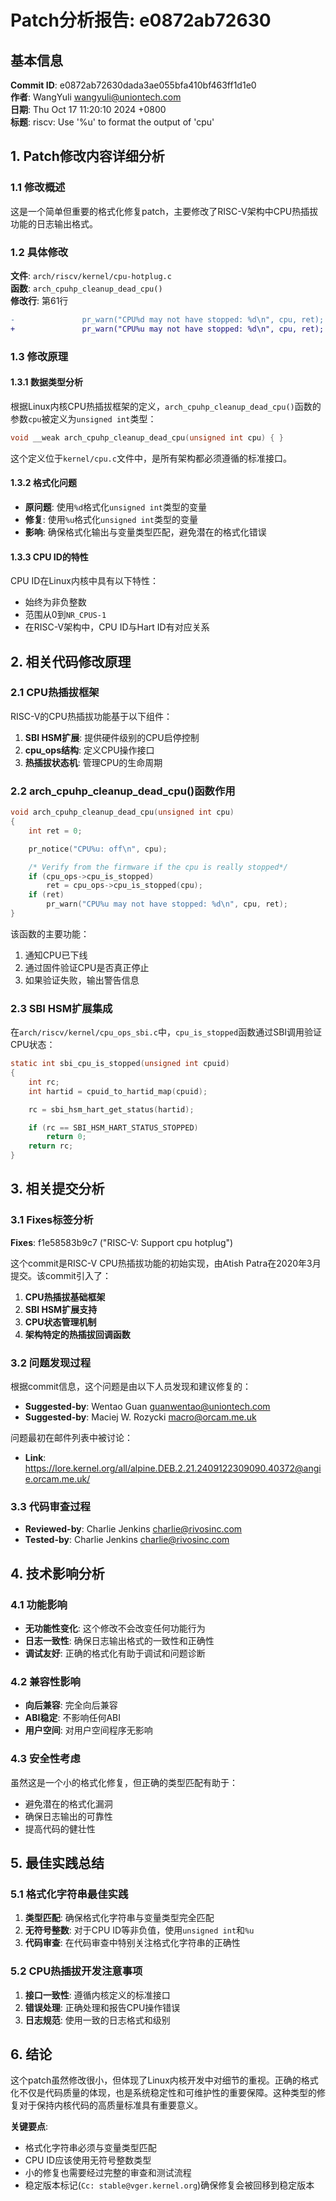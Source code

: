 # Patch分析报告: e0872ab72630

## 基本信息

**Commit ID**: e0872ab72630dada3ae055bfa410bf463ff1d1e0  
**作者**: WangYuli <wangyuli@uniontech.com>  
**日期**: Thu Oct 17 11:20:10 2024 +0800  
**标题**: riscv: Use '%u' to format the output of 'cpu'

## 1. Patch修改内容详细分析

### 1.1 修改概述

这是一个简单但重要的格式化修复patch，主要修改了RISC-V架构中CPU热插拔功能的日志输出格式。

### 1.2 具体修改

**文件**: `arch/riscv/kernel/cpu-hotplug.c`  
**函数**: `arch_cpuhp_cleanup_dead_cpu()`  
**修改行**: 第61行

```diff
-               pr_warn("CPU%d may not have stopped: %d\n", cpu, ret);
+               pr_warn("CPU%u may not have stopped: %d\n", cpu, ret);
```

### 1.3 修改原理

#### 1.3.1 数据类型分析

根据Linux内核CPU热插拔框架的定义，`arch_cpuhp_cleanup_dead_cpu()`函数的参数`cpu`被定义为`unsigned int`类型：

```c
void __weak arch_cpuhp_cleanup_dead_cpu(unsigned int cpu) { }
```

这个定义位于`kernel/cpu.c`文件中，是所有架构都必须遵循的标准接口。

#### 1.3.2 格式化问题

- **原问题**: 使用`%d`格式化`unsigned int`类型的变量
- **修复**: 使用`%u`格式化`unsigned int`类型的变量
- **影响**: 确保格式化输出与变量类型匹配，避免潜在的格式化错误

#### 1.3.3 CPU ID的特性

CPU ID在Linux内核中具有以下特性：
- 始终为非负整数
- 范围从0到`NR_CPUS-1`
- 在RISC-V架构中，CPU ID与Hart ID有对应关系

## 2. 相关代码修改原理

### 2.1 CPU热插拔框架

RISC-V的CPU热插拔功能基于以下组件：

1. **SBI HSM扩展**: 提供硬件级别的CPU启停控制
2. **cpu_ops结构**: 定义CPU操作接口
3. **热插拔状态机**: 管理CPU的生命周期

### 2.2 arch_cpuhp_cleanup_dead_cpu()函数作用

```c
void arch_cpuhp_cleanup_dead_cpu(unsigned int cpu)
{
    int ret = 0;

    pr_notice("CPU%u: off\n", cpu);

    /* Verify from the firmware if the cpu is really stopped*/
    if (cpu_ops->cpu_is_stopped)
        ret = cpu_ops->cpu_is_stopped(cpu);
    if (ret)
        pr_warn("CPU%u may not have stopped: %d\n", cpu, ret);
}
```

该函数的主要功能：
1. 通知CPU已下线
2. 通过固件验证CPU是否真正停止
3. 如果验证失败，输出警告信息

### 2.3 SBI HSM扩展集成

在`arch/riscv/kernel/cpu_ops_sbi.c`中，`cpu_is_stopped`函数通过SBI调用验证CPU状态：

```c
static int sbi_cpu_is_stopped(unsigned int cpuid)
{
    int rc;
    int hartid = cpuid_to_hartid_map(cpuid);

    rc = sbi_hsm_hart_get_status(hartid);

    if (rc == SBI_HSM_HART_STATUS_STOPPED)
        return 0;
    return rc;
}
```

## 3. 相关提交分析

### 3.1 Fixes标签分析

**Fixes**: f1e58583b9c7 ("RISC-V: Support cpu hotplug")

这个commit是RISC-V CPU热插拔功能的初始实现，由Atish Patra在2020年3月提交。该commit引入了：

1. **CPU热插拔基础框架**
2. **SBI HSM扩展支持**
3. **CPU状态管理机制**
4. **架构特定的热插拔回调函数**

### 3.2 问题发现过程

根据commit信息，这个问题是由以下人员发现和建议修复的：
- **Suggested-by**: Wentao Guan <guanwentao@uniontech.com>
- **Suggested-by**: Maciej W. Rozycki <macro@orcam.me.uk>

问题最初在邮件列表中被讨论：
- **Link**: https://lore.kernel.org/all/alpine.DEB.2.21.2409122309090.40372@angie.orcam.me.uk/

### 3.3 代码审查过程

- **Reviewed-by**: Charlie Jenkins <charlie@rivosinc.com>
- **Tested-by**: Charlie Jenkins <charlie@rivosinc.com>

## 4. 技术影响分析

### 4.1 功能影响

- **无功能性变化**: 这个修改不会改变任何功能行为
- **日志一致性**: 确保日志输出格式的一致性和正确性
- **调试友好**: 正确的格式化有助于调试和问题诊断

### 4.2 兼容性影响

- **向后兼容**: 完全向后兼容
- **ABI稳定**: 不影响任何ABI
- **用户空间**: 对用户空间程序无影响

### 4.3 安全性考虑

虽然这是一个小的格式化修复，但正确的类型匹配有助于：
- 避免潜在的格式化漏洞
- 确保日志输出的可靠性
- 提高代码的健壮性

## 5. 最佳实践总结

### 5.1 格式化字符串最佳实践

1. **类型匹配**: 确保格式化字符串与变量类型完全匹配
2. **无符号整数**: 对于CPU ID等非负值，使用`unsigned int`和`%u`
3. **代码审查**: 在代码审查中特别关注格式化字符串的正确性

### 5.2 CPU热插拔开发注意事项

1. **接口一致性**: 遵循内核定义的标准接口
2. **错误处理**: 正确处理和报告CPU操作错误
3. **日志规范**: 使用一致的日志格式和级别

## 6. 结论

这个patch虽然修改很小，但体现了Linux内核开发中对细节的重视。正确的格式化不仅是代码质量的体现，也是系统稳定性和可维护性的重要保障。这种类型的修复对于保持内核代码的高质量标准具有重要意义。

**关键要点**:
- 格式化字符串必须与变量类型匹配
- CPU ID应该使用无符号整数类型
- 小的修复也需要经过完整的审查和测试流程
- 稳定版本标记(`Cc: stable@vger.kernel.org`)确保修复会被回移到稳定版本
